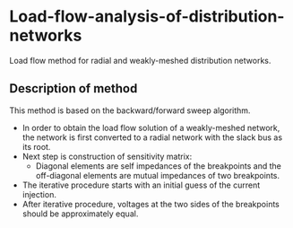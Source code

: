 # Load-flow-analysis-of-distribution-networks
Load flow method for radial and weakly-meshed distribution networks.

## Description of method
This method is based on the backward/forward sweep algorithm.  
* In order to obtain the load flow solution of a weakly-meshed network, the network is first converted to a radial network with the slack bus as its root.
* Next step is construction of sensitivity matrix:
  *  Diagonal elements are self impedances of the breakpoints and the off-diagonal elements are mutual impedances of two breakpoints.
* The iterative procedure starts with an initial guess of the current injection.
* After iterative procedure, voltages at the two sides of the breakpoints should be approximately equal.
